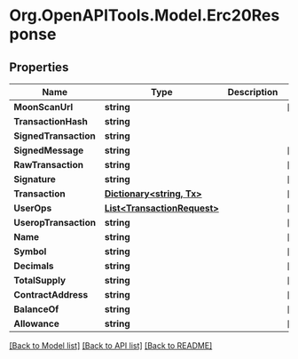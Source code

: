 # Org.OpenAPITools.Model.Erc20Response

## Properties

Name | Type | Description | Notes
------------ | ------------- | ------------- | -------------
**MoonScanUrl** | **string** |  | [optional] 
**TransactionHash** | **string** |  | 
**SignedTransaction** | **string** |  | 
**SignedMessage** | **string** |  | [optional] 
**RawTransaction** | **string** |  | [optional] 
**Signature** | **string** |  | [optional] 
**Transaction** | [**Dictionary&lt;string, Tx&gt;**](Tx.md) |  | [optional] 
**UserOps** | [**List&lt;TransactionRequest&gt;**](TransactionRequest.md) |  | [optional] 
**UseropTransaction** | **string** |  | [optional] 
**Name** | **string** |  | [optional] 
**Symbol** | **string** |  | [optional] 
**Decimals** | **string** |  | [optional] 
**TotalSupply** | **string** |  | [optional] 
**ContractAddress** | **string** |  | [optional] 
**BalanceOf** | **string** |  | [optional] 
**Allowance** | **string** |  | [optional] 

[[Back to Model list]](../README.md#documentation-for-models) [[Back to API list]](../README.md#documentation-for-api-endpoints) [[Back to README]](../README.md)

